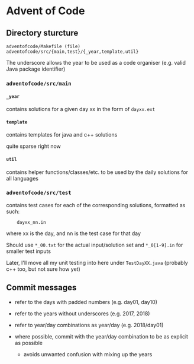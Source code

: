 # Advent of Code

## Directory sturcture
```
adventofcode/Makefile (file)
adventofcode/src/{main,test}/{_year,template,util}
```

The underscore allows the year to be used as a code organiser (e.g. valid Java package identifier)

### `adventofcode/src/main`
#### `_year`
contains solutions for a given day xx in the form of `dayxx.ext`

#### `template`
contains templates for java and c++ solutions

quite sparse right now

#### `util`
contains helper functions/classes/etc. to be used by the daily solutions for all languages

### `adventofcode/src/test`
contains test cases for each of the corresponding solutions, formatted as such:
```
	dayxx_nn.in
```
where xx is the day, and nn is the test case for that day

Should use `*_00.txt` for the actual input/solution set and `*_0[1-9].in` for smaller test inputs

Later, I'll move all my unit testing into here under `TestDayXX.java` (probably c++ too, but not sure how yet)


## Commit messages
- refer to the days with padded numbers (e.g. day01, day10)
- refer to the years without underscores (e.g. 2017, 2018)
- refer to year/day combinations as year/day (e.g. 2018/day01)

- where possible, commit with the year/day combination to be as explicit as possible
  - avoids unwanted confusion with mixing up the years

